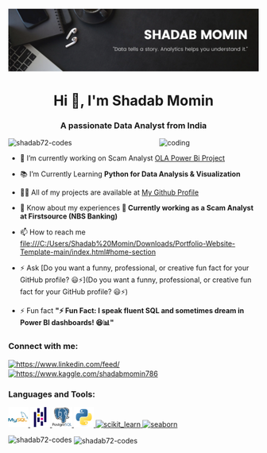 ![Keep it simple](https://raw.githubusercontent.com/shadab72-codes/shadab72-codes/main/Keep%20it%20simple..png)

<h1 align="center">Hi 👋, I'm Shadab Momin</h1>
<h3 align="center">A passionate Data Analyst from India</h3>

<img align="right" alt="coding" width="200" src="https://user-images.githubusercontent.com/55389276/140866485-8fb1c876-9a8f-4d6a-98dc-08c4981eaf70.gif">

<p align="left"> <img src="https://komarev.com/ghpvc/?username=shadab72-codes&label=Profile%20views&color=0e75b6&style=flat" alt="shadab72-codes" /> </p>

- 🔭 I’m currently working on Scam Analyst [OLA Power Bi Project](github.com/shadab72-codes/Power-Bi-Dashboard)

- 📚 I’m Currently Learning **Python for Data Analysis & Visualization**

- 👨‍💻 All of my projects are available at [My Github Profile](github.com/shadab72-codes)

- 📄 Know about my experiences **🏢 Currently working as a Scam Analyst at Firstsource (NBS Banking)**

- 📫 How to reach me [file:///C:/Users/Shadab%20Momin/Downloads/Portfolio-Website-Template-main/index.html#home-section](file:///C:/Users/Shadab%20Momin/Downloads/Portfolio-Website-Template-main/index.html#home-section)

- ⚡ Ask [Do you want a funny, professional, or creative fun fact for your GitHub profile? 😃⚡](Do you want a funny, professional, or creative fun fact for your GitHub profile? 😃⚡)

- ⚡ Fun fact **"⚡ Fun Fact: I speak fluent SQL and sometimes dream in Power BI dashboards! 😆📊"**

<h3 align="left">Connect with me:</h3>
<p align="left">
<a href="https://linkedin.com/in/https://www.linkedin.com/feed/" target="blank"><img align="center" src="https://raw.githubusercontent.com/rahuldkjain/github-profile-readme-generator/master/src/images/icons/Social/linked-in-alt.svg" alt="https://www.linkedin.com/feed/" height="30" width="40" /></a>
<a href="https://kaggle.com/https://www.kaggle.com/shadabmomin786" target="blank"><img align="center" src="https://raw.githubusercontent.com/rahuldkjain/github-profile-readme-generator/master/src/images/icons/Social/kaggle.svg" alt="https://www.kaggle.com/shadabmomin786" height="30" width="40" /></a>
</p>

<h3 align="left">Languages and Tools:</h3>
<p align="left"> <a href="https://www.mysql.com/" target="_blank" rel="noreferrer"> <img src="https://raw.githubusercontent.com/devicons/devicon/master/icons/mysql/mysql-original-wordmark.svg" alt="mysql" width="40" height="40"/> </a> <a href="https://pandas.pydata.org/" target="_blank" rel="noreferrer"> <img src="https://raw.githubusercontent.com/devicons/devicon/2ae2a900d2f041da66e950e4d48052658d850630/icons/pandas/pandas-original.svg" alt="pandas" width="40" height="40"/> </a> <a href="https://www.postgresql.org" target="_blank" rel="noreferrer"> <img src="https://raw.githubusercontent.com/devicons/devicon/master/icons/postgresql/postgresql-original-wordmark.svg" alt="postgresql" width="40" height="40"/> </a> <a href="https://www.python.org" target="_blank" rel="noreferrer"> <img src="https://raw.githubusercontent.com/devicons/devicon/master/icons/python/python-original.svg" alt="python" width="40" height="40"/> </a> <a href="https://scikit-learn.org/" target="_blank" rel="noreferrer"> <img src="https://upload.wikimedia.org/wikipedia/commons/0/05/Scikit_learn_logo_small.svg" alt="scikit_learn" width="40" height="40"/> </a> <a href="https://seaborn.pydata.org/" target="_blank" rel="noreferrer"> <img src="https://seaborn.pydata.org/_images/logo-mark-lightbg.svg" alt="seaborn" width="40" height="40"/> </a> </p>

<p><img align="left" src="https://github-readme-stats.vercel.app/api/top-langs?username=shadab72-codes&show_icons=true&locale=en&layout=compact" alt="shadab72-codes" /></p>

<p>&nbsp;<img align="center" src="https://github-readme-stats.vercel.app/api?username=shadab72-codes&show_icons=true&locale=en" alt="shadab72-codes" /></p>
